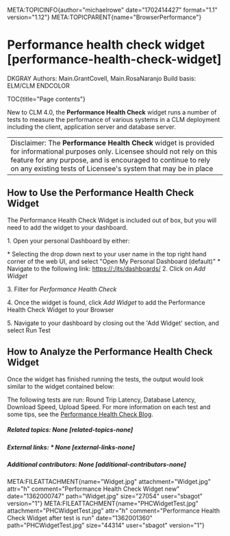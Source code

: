 META:TOPICINFO{author="michaelrowe" date="1702414427" format="1.1"
version="1.12"} META:TOPICPARENT{name="BrowserPerformance"}

# Performance health check widget [performance-health-check-widget]

DKGRAY Authors: Main.GrantCovell, Main.RosaNaranjo Build basis: ELM/CLM
ENDCOLOR

TOC{title="Page contents"}

New to CLM 4.0, the **Performance Health Check** widget runs a number of
tests to measure the performance of various systems in a CLM deployment
including the client, application server and database server.

|  |
|----|
| Disclaimer: The **Performance Health Check** widget is provided for informational purposes only. Licensee should not rely on this feature for any purpose, and is encouraged to continue to rely on any existing tests of Licensee's system that may be in place |

## How to Use the Performance Health Check Widget

The Performance Health Check Widget is included out of box, but you will
need to add the widget to your dashboard.

1\. Open your personal Dashboard by either:

\* Selecting the drop down next to your user name in the top right hand
corner of the web UI, and select "Open My Personal Dashboard (default)"
\* Navigate to the following link: <https://:/jts/dashboards/> 2. Click
on *Add Widget*

3\. Filter for *Performance Health Check*

4\. Once the widget is found, click *Add Widget* to add the Performance
Health Check Widget to your Browser

5\. Navigate to your dashboard by closing out the 'Add Widget' section,
and select Run Test

## How to Analyze the Performance Health Check Widget

Once the widget has finished running the tests, the output would look
similar to the widget contained below:

The following tests are run: Round Trip Latency, Database Latency,
Download Speed, Upload Speed. For more information on each test and some
tips, see the [Performance Health Check
Blog](https://jazz.net/blog/index.php/2012/05/15/running-slow-get-a-health-check/).

##### Related topics: None [related-topics-none]

##### External links: \* None [external-links-none]

##### Additional contributors: None [additional-contributors-none]

META:FILEATTACHMENT{name="Widget.jpg" attachment="Widget.jpg" attr="h"
comment="Performance Health Check Widget new" date="1362000747"
path="Widget.jpg" size="27054" user="sbagot" version="1"}
META:FILEATTACHMENT{name="PHCWidgetTest.jpg"
attachment="PHCWidgetTest.jpg" attr="h" comment="Performance Health
Check Widget after test is run" date="1362001360"
path="PHCWidgetTest.jpg" size="44314" user="sbagot" version="1"}
